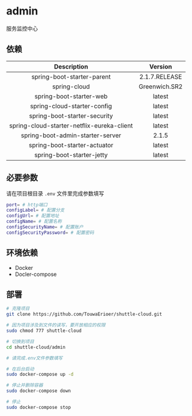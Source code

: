 # admin

服务监控中心

## 依赖

| Description | Version|
|  :----: | :----: |
| spring-boot-starter-parent | 2.1.7.RELEASE |
| spring-cloud | Greenwich.SR2 |
| spring-boot-starter-web | latest |
| spring-cloud-starter-config | latest |
| spring-boot-starter-security | latest |
| spring-cloud-starter-netflix-eureka-client | latest |
| spring-boot-admin-starter-server | 2.1.5 |
| spring-boot-starter-actuator | latest |
| spring-boot-starter-jetty | latest |

## 必要参数

请在项目根目录 `.env` 文件里完成参数填写

```sh
port= # http端口
configLabel= # 配置分支
configUrl= # 配置地址
configName= # 配置名称
configSecurityName= # 配置账户
configSecurityPassword= # 配置密码
```

## 环境依赖

* Docker
* Docler-compose

## 部署

```sh
# 克隆项目
git clone https://github.com/TouwaErioer/shuttle-cloud.git

# 因为项目涉及到文件的读写，要开放相应的权限
sudo chmod 777 shuttle-cloud

# 切换到项目
cd shuttle-cloud/admin

# 请完成.env文件参数填写

# 在后台启动
sudo docker-compose up -d

# 停止并删除容器
sudo docker-compose down

# 停止
sudo docker-compose stop
```
